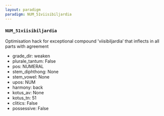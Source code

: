```yaml
---
layout: paradigm
paradigm: NUM_51viisibiljardia
---
```

### ` NUM_51viisibiljardia `

Optimisation hack for exceptional compound ’viisibiljardia’ that inflects in all parts with agreement
* grade_dir: weaken
* plurale_tantum: False
* pos: NUMERAL
* stem_diphthong: None
* stem_vowel: None
* upos: NUM
* harmony: back
* kotus_av: None
* kotus_tn: 51
* clitics: False
* possessive: False
